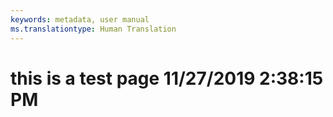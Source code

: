 ```yaml
---
keywords: metadata, user manual
ms.translationtype: Human Translation
---
```

# this is a test page 11/27/2019 2:38:15 PM